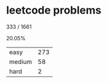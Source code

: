 # leetcode problems

333 / 1661

20.05%

|        |     |
| ------ | --- |
| easy   | 273  |
| medium | 58   |
| hard   | 2   |


